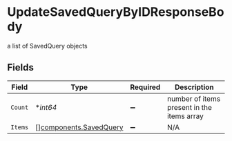 # UpdateSavedQueryByIDResponseBody

a list of SavedQuery objects


## Fields

| Field                                                            | Type                                                             | Required                                                         | Description                                                      |
| ---------------------------------------------------------------- | ---------------------------------------------------------------- | ---------------------------------------------------------------- | ---------------------------------------------------------------- |
| `Count`                                                          | **int64*                                                         | :heavy_minus_sign:                                               | number of items present in the items array                       |
| `Items`                                                          | [][components.SavedQuery](../../models/components/savedquery.md) | :heavy_minus_sign:                                               | N/A                                                              |